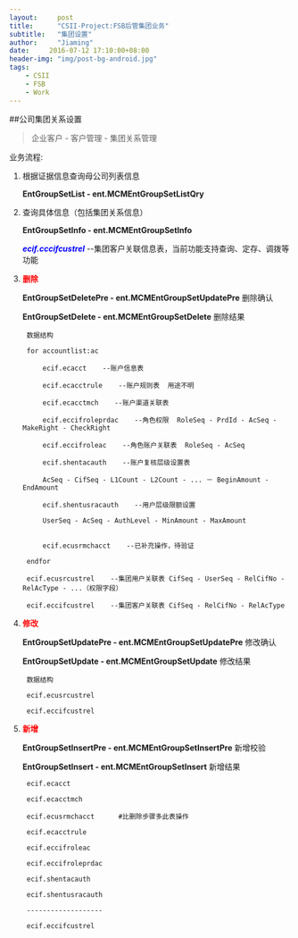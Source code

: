 ```yaml
---
layout:     post
title:      "CSII-Project:FSB后管集团业务"
subtitle:   "集团设置"
author:     "Jiaming"
date:     2016-07-12 17:10:00+08:00  
header-img: "img/post-bg-android.jpg"
tags:
    - CSII
    - FSB
    - Work
---
```


##公司集团关系设置

>企业客户 - 客户管理 - 集团关系管理

业务流程:

1. 根据证据信息查询母公司列表信息

  	**EntGroupSetList - ent.MCMEntGroupSetListQry**

2. 查询具体信息（包括集团关系信息）

 	**EntGroupSetInfo - ent.MCMEntGroupSetInfo**

   ***<font color=blue>ecif.cccifcustrel</font>***  --集团客户关联信息表，当前功能支持查询、定存、调拨等功能
   
3. **<font color=red>删除</font>** 

   **EntGroupSetDeletePre - ent.MCMEntGroupSetUpdatePre**   删除确认

   **EntGroupSetDelete - ent.MCMEntGroupSetDelete** 删除结果
	
		数据结构
		
		for accountlist:ac
		
			ecif.ecacct    --账户信息表
			
			ecif.ecacctrule    --账户规则表  用途不明
			
			ecif.ecacctmch    --账户渠道关联表
			
			ecif.eccifroleprdac    --角色权限  RoleSeq - PrdId - AcSeq - MakeRight - CheckRight
			
			ecif.eccifroleac    --角色账户关联表  RoleSeq - AcSeq
			
			ecif.shentacauth    --账户复核层级设置表 
			
			AcSeq - CifSeq - L1Count - L2Count - ... － BeginAmount - EndAmount
			
			ecif.shentusracauth    --用户层级限额设置 
			
			UserSeq - AcSeq - AuthLevel - MinAmount - MaxAmount
			
			
			ecif.ecusrmchacct    --已补充操作，待验证
		
		endfor
		
		ecif.ecusrcustrel    --集团用户关联表 CifSeq - UserSeq - RelCifNo - RelAcType - ...（权限字段）
		
		ecif.eccifcustrel    --集团客户关联表 CifSeq - RelCifNo - RelAcType

4. **<font color=red>修改</font>** 

   **EntGroupSetUpdatePre - ent.MCMEntGroupSetUpdatePre**   修改确认

   **EntGroupSetUpdate - ent.MCMEntGroupSetUpdate** 修改结果
   
   		数据结构
   		
   		ecif.ecusrcustrel
   		
   		ecif.eccifcustrel
   		
5. **<font color=red>新增</font>**
   
   **EntGroupSetInsertPre - ent.MCMEntGroupSetInsertPre**   新增校验

   **EntGroupSetInsert - ent.MCMEntGroupSetInsert** 新增结果
   
   		ecif.ecacct
   		
   		ecif.ecacctmch
   		
   		ecif.ecusrmchacct      #比删除步骤多此表操作
   		
   		ecif.ecacctrule
   		
   		ecif.eccifroleac
   		
   		ecif.eccifroleprdac
   		
   		ecif.shentacauth
   		
   		ecif.shentusracauth
   		
   		-------------------
   		
   		ecif.eccifcustrel